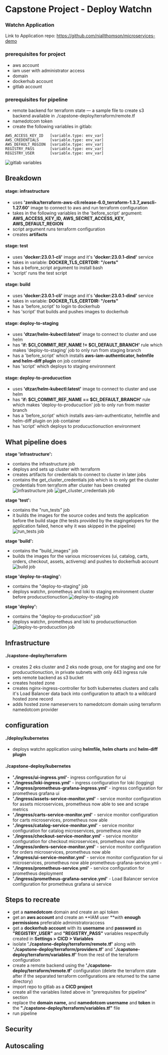 # Capstone Project - Deploy Watchn

### Watchn Application
Link to Application repo: https://github.com/niallthomson/microservices-demo

### prerequisites for project
- aws account
- iam user with administrator access
- domain
- dockerhub account
- gitlab account

### prerequisites for pipeline
- remote backend for terraform state — a sample file to create s3 backend available in ./capstone-deploy/terraform/remote.tf
- namedotcom token
- create the following variables in gitlab:
```
AWS_ACCESS_KEY_ID   [variable.type: env_var]
AWS_CREDENTIALS     [variable.type: env_var]
AWS_DEFAULT_REGION  [variable.type: env_var]
REGISTRY_PASS       [variable.type: env_var]
REGISTRY_USER       [variable.type: env_var]
```
![gitlab variables](./capstone-deploy/screenshots/gitlab-variables.png)

## Breakdown
#### stage: infrastructure
- uses **'zenika/terraform-aws-cli:release-6.0_terraform-1.3.7_awscli-1.27.60'** image to connect to aws and run terraform configuration
- takes in the following variables in the 'before_script' argument: **AWS_ACCESS_KEY_ID, AWS_SECRET_ACCESS_KEY, AWS_DEFAULT_REGION**
- script argument runs terraform configuration
- creates **artifacts**
#### stage: test
- uses **'docker:23.0.1-cli'** image and it's **'docker:23.0.1-dind'** service 
- takes in variable: **DOCKER_TLS_CERTDIR: "/certs"**
- has a before_script argument to install bash
- 'script' runs the test script
#### stage: build
- uses **'docker:23.0.1-cli'** image and it's **'docker:23.0.1-dind'** service 
- takes in variable: **DOCKER_TLS_CERTDIR: "/certs"**
- has a 'before_script' to login to dockerhub
- has 'script' that builds and pushes images to dockerhub
#### stage: deploy-to-staging
- uses **'dtzar/helm-kubectl:latest'** image to connect to cluster and use helm
- has **'if: $CI_COMMIT_REF_NAME != $CI_DEFAULT_BRANCH'** rule which makes 'deploy-to-staging' job to only run from staging branch
- has a 'before_script' which installs **aws-iam-authenticator, helmfile and helm-diff plugin** on job container
- has 'script' which deploys to staging environment
#### stage: deploy-to-producuction
- uses **'dtzar/helm-kubectl:latest'** image to connect to cluster and use helm
- has **'if: $CI_COMMIT_REF_NAME == $CI_DEFAULT_BRANCH'** rule which makes 'deploy-to-producuction' job to only run from master branch
- has a 'before_script' which installs aws-iam-authenticator, helmfile and helm-diff plugin on job container
- has 'script' which deploys to producuctionuction environment
## What pipeline does
**stage 'infrastructure':** 
- contains the infrastructure job
- deploys and sets up cluster with terraform
- creates artifacts for credentials to connect to cluster in later jobs
- contains the get_cluster_credentials job which is to only get the cluster credentials from terraform after cluster has been created 
![infrastructure job](./capstone-deploy/screenshots/infrastructure-job.png)
![get_cluster_credentials job](./capstone-deploy/screenshots/get-cluster-credentials-job.png)


**stage 'test':**
- contains the "run_tests" job
- it builds the images for the source codes and tests the application before the build stage (the tests provided by the stagingelopers for the application failed, hence why it was skipped in the pipeline)
![run_tests job](./capstone-deploy/screenshots/run_tests-job.png)

**stage 'build':**
- contains the "build_images" job
- builds the images for the various microservices (ui, catalog, carts, orders, checkout, assets, activemq) and pushes to dockerhub account
![build job](./capstone-deploy/screenshots/build-images-job.png)

**stage 'deploy-to-staging':** 
- contains the "deploy-to-staging" job
- deploys watchn, prometheus and loki to staging environment cluster before producuctionuction
![deploy-to-staging job](./capstone-deploy/screenshots/deploy-to-staging-job.png)

**stage 'deploy':**
- contains the "deploy-to-producuction" job
- deploys watchn, prometheus and loki to producuctionuction
![deploy-to-producuction job](./capstone-deploy/screenshots/deploy-to-producuction-job.png)

## Infrastructure
#### ./capstone-deploy/terraform
- creates 2 eks cluster and 2 eks node group, one for staging and one for producuctionuction, in private subnets with only 443 ingress rule
- sets remote backend as s3 bucket
- creates hosted zone
- creates nginx-ingress-controller for both kubernetes clusters and calls it's Load Balancer data back into configuration to attach to a wildcard hosted zone record
- adds hosted zone nameservers to namedotcom domain using terraform namedotcom provider
## configuration
#### ./deploy/kubernetes
- deploys watchn application using **helmfile, helm charts** and **helm-diff plugin**
#### ./capstone-deploy/kubernetes
- **'./ingress/ui-ingress.yml'**- ingress configuration for ui
- **'./ingress/loki-ingress.yml'** - ingress configuration for loki (logging)
- **'./ingress/prometheus-grafana-ingress.yml'** - ingress configuration for prometheus grafana ui
- **'./ingress/assets-service-monitor.yml'** - service monitor configuration for assets microservices, prometheus now able to see and scrape metrics
- **'./ingress/carts-service-monitor.yml'** - service monitor configuration for carts microservices, prometheus now able 
- **'./ingress/catalog-service-monitor.yml'** - service monitor configuration for catalog microservices, prometheus now able 
- **'./ingress/checkout-service-monitor.yml'** - service monitor configuration for checkout microservices, prometheus now able 
- **'./ingress/orders-service-monitor.yml'** - service monitor configuration for orders microservices, prometheus now able
- **'./ingress/ui-service-monitor.yml'** - service monitor configuration for ui microservices, prometheus now able
prometheus-grafana-service.yml - 
- **'./ingress/prometheus-service.yml'** - service configuration for prometheus deployment
- **'./ingress/prometheus-grafana-service.yml'** - Load Balancer service configuration for prometheus grafana ui service
## Steps to recreate
- get a **namedotcom** domain and create an api token
- get an **aws account** and create an **IAM user **with **enough permissions** preferable administratoraccess
- get a **dockerhub account** with its **username** and **password** as **"REGISTRY_USER"** and **"REGISTRY_PASS"** variables respectfully created in **Settings > CICD > Variables** 
- isolate **'./capstone-deploy/terraform/remote.tf'** along with **'./capstone-deploy/terraform/providers.tf'** and **'./capstone-deploy/terraform/variables.tf'** from the rest of the terraform configuration
- create a remote backend using the **'./capstone-deploy/terraform/remote.tf'** configuration (delete the terraform state after if the separated terraform configurations are returned to the same directory)
- import repo to gitlab as a **CICD project**
- create all the variables listed above in "prerequisites for pipeline" section
- replace the **domain name,** and **namedotcom username** and **token** in the **"./capstone-deploy/terraform/variables.tf"** file
- run pipeline
## Security

## Autoscaling













